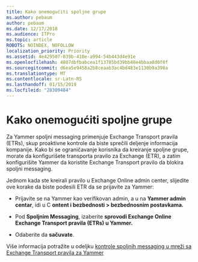 ```yaml
---
title: Kako onemogućiti spoljne grupe
ms.author: pebaum
author: pebaum
ms.date: 12/17/2018
ms.audience: ITPro
ms.topic: article
ROBOTS: NOINDEX, NOFOLLOW
localization_priority: Priority
ms.assetid: 4e429507-039b-410e-a994-54b443d4e91e
ms.openlocfilehash: 4807dbfbabcea1f13785bd39bb48e4bbaa8d0f0f
ms.sourcegitcommit: d6ea5e9458a2b8ceaab3ac4bd483e1130b9a398a
ms.translationtype: MT
ms.contentlocale: sr-Latn-RS
ms.lasthandoff: 01/15/2019
ms.locfileid: "28309484"
---
```

# <a name="how-to-disable-external-groups"></a>Kako onemogućiti spoljne grupe

Za Yammer spoljni messaging primenjuje Exchange Transport pravila (ETRs), skup proaktivne kontrole da biste sprečili deljenje informacija kompanije. Kako bi se ograničavanje korisnika da kreiranje spoljne grupe, morate da konfigurišete transporta pravilo za Exchange (ETR), a zatim konfigurišite Yammer da koristite Exchange Transport pravilo da blokira spoljni messaging. 
  
Jednom kada ste kreirali pravilo u Exchange Online admin center, slijedite ove korake da biste podesili ETR da se prijavite za Yammer:
  
- Prijavite se na Yammer kao verifikovan admin, a u na **Yammer admin centar**, idi u C **ontent i bezbednosti \> bezbednosnim postavkama.**
    
- Pod **Spoljnim Messaging**, izaberite **sprovodi Exchange Online Exchange Transport pravila (ETRs) u Yammer.**
    
- Odaberite da **sačuvate**. 
    
Više informacija potražite u odeljku [kontrole spoljnih messaging u mreži sa Exchange Transport pravila za Yammer](https://support.office.com/en-us/article/Control-external-messaging-in-a-Yammer-network-with-Exchange-Transport-Rules-f8fd6403-c8f3-4307-9230-65304d6000d9)
  

